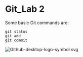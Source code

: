 # Git_Lab 2
Some basic Git commands are:
```
git status
git add
git commit
```
![Github-desktop-logo-symbol svg](https://github.com/user-attachments/assets/95a30592-78dc-481d-b591-a1716d9fa3d4)

